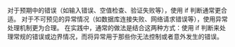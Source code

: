 


对于预期中的错误（如输入错误、空值检查、验证失败等），使用 if 判断通常更合适。
对于不可预见的异常情况（如数据库连接失败、网络请求错误等），使用异常处理机制更为合理。
在实践中，通常的做法是结合这两种方式：使用 if 判断来处理常规的错误或边界情况，而将异常用于那些你无法控制或者意外发生的错误。